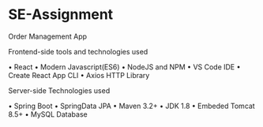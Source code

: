 # SE-Assignment
Order Management App

Frontend-side tools and technologies used

•	React
•	Modern Javascript(ES6)
•	NodeJS and NPM
•	VS Code IDE
•	Create React App CLI
•	Axios HTTP Library

Server-side Technologies used

•	Spring Boot
•	SpringData JPA
•	Maven 3.2+
•	JDK 1.8
•	Embeded Tomcat 8.5+
•	MySQL Database


